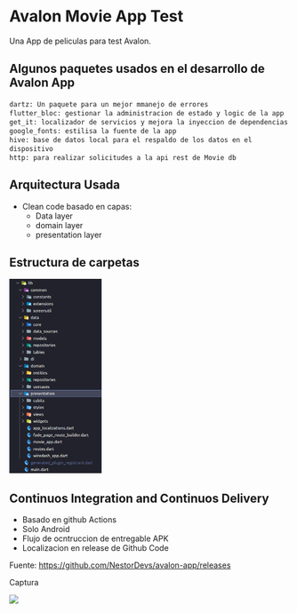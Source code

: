 # Avalon Movie App Test

Una App de peliculas para test Avalon.

## Algunos paquetes usados en el desarrollo de Avalon App

```
dartz: Un paquete para un mejor mmanejo de errores
flutter_bloc: gestionar la administracion de estado y logic de la app
get_it: localizador de servicios y mejora la inyeccion de dependencias
google_fonts: estilisa la fuente de la app
hive: base de datos local para el respaldo de los datos en el dispositivo
http: para realizar solicitudes a la api rest de Movie db
```

## Arquitectura Usada

- Clean code basado en capas:
  - Data layer
  - domain layer
  - presentation layer

## Estructura de carpetas

<img src="screenshot/folder-tree.png" height=350></img>

## Continuos Integration and Continuos Delivery

- Basado en github Actions
- Solo Android
- Flujo de ocntruccion de entregable APK
- Localizacion en release de Github Code

Fuente:
https://github.com/NestorDevs/avalon-app/releases

Captura

<img src="screenshot/relase-apk.png" height=350></img>
